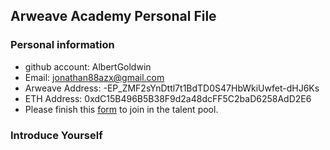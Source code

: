 ## Arweave Academy Personal File

### Personal information

- github account: AlbertGoldwin
- Email: jonathan88azx@gmail.com
- Arweave Address: -EP_ZMF2sYnDttl7t1BdTD0S47HbWkiUwfet-dHJ6Ks
- ETH Address: 0xdC15B496B5B38F9d2a48dcFF5C2baD6258AdD2E6
- Please finish this [form](https://docs.google.com/forms/d/e/1FAIpQLSfWA5fIIcBgmRppm3jNz5vmf9Mai_QMVil-2pO4r7YKn_Zhtw/viewform?usp=sf_link) to join in the talent pool.

### Introduce Yourself
